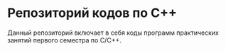 # Репозиторий кодов по C++
Данный репозиторий включает в себя коды программ практических занятий первого семестра по C/С++.
